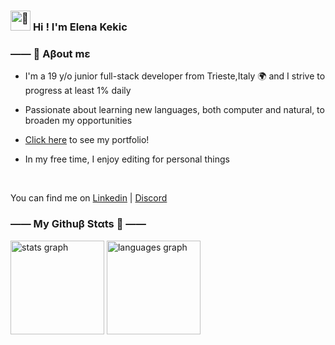 

<h3> <picture>
  <source srcset="https://fonts.gstatic.com/s/e/notoemoji/latest/1f47b/512.webp" type="image/webp">
  <img src="https://fonts.gstatic.com/s/e/notoemoji/latest/1f47b/512.gif" alt="👻" width="32" height="32">
</picture> 
  <span> Hi ! I'm Elena Kekic  </span> 
</h3>

 ### ―― 💌 Aβout mε

- I'm a 19 y/o junior full-stack developer from Trieste,Italy 🌍 and I strive to progress at least 1% daily
  
- Passionate about learning new languages, both computer and natural, to broaden my opportunities
  
- <a href='https://madebyelena.vercel.app/' target="_blank">Click here</a> to see my portfolio!

- In my free time, I enjoy editing for personal things

<br> 

You can find me on <a href="https://www.linkedin.com/in/elena-kekic-" target="_blank">Linkedin</a> | <a href="http://discordapp.com/users/865697545552658502" target="_blank">Discord</a> 


### ―― My Githuβ Stαts 🌿 ――

<div>
  <img src="https://github-readme-stats.vercel.app/api?username=elekekic&hide_title=false&hide_rank=false&show_icons=true&include_all_commits=true&count_private=true&disable_animations=false&theme=onedark&locale=en&hide_border=false" height="150" alt="stats graph"  />
  <img src="https://github-readme-stats.vercel.app/api/top-langs?username=elekekic&locale=en&hide_title=false&layout=compact&card_width=320&langs_count=5&theme=onedark&hide_border=false" height="150" alt="languages graph"  />
</div>

